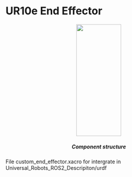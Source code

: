 # UR10e End Effector 
<p align="center">
  <img src="https://github.com/user-attachments/assets/9875ce9c-76a8-4ccd-8dda-a51d1c5e97d7" style="width: 49%; height: 300px; object-fit: contain; " />
</p>
<h5 align="center">Component structure</h5>

File custom_end_effector.xacro for intergrate in Universal_Robots_ROS2_Descripiton/urdf


